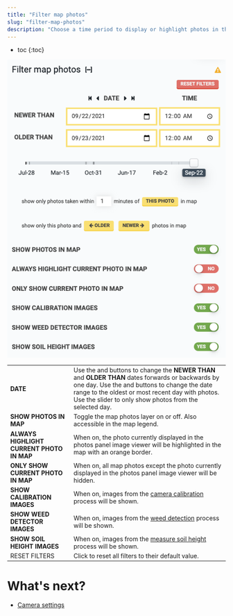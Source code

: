 ```yaml
---
title: "Filter map photos"
slug: "filter-map-photos"
description: "Choose a time period to display or highlight photos in the map :framed_picture:"
---
```


* toc
{:toc}


![filter map photos](_images/filter_map_photos.png)

|                                         |   |
|-----------------------------------------|---|
|**DATE**                                 |Use the <i class='fa fa-caret-left'></i> and <i class='fa fa-caret-right'></i> buttons to change the **NEWER THAN** and **OLDER THAN** dates forwards or backwards by one day. Use the <i class='fa fa-step-backward'></i> and <i class='fa fa-step-forward'></i> buttons to change the date range to the oldest or most recent day with photos. Use the slider to only show photos from the selected day.
|**SHOW PHOTOS IN MAP**                   |Toggle the map photos layer on or off. Also accessible in the map legend.
|**ALWAYS HIGHLIGHT CURRENT PHOTO IN MAP**|When on, the photo currently displayed in the photos panel image viewer will be highlighted in the map with an orange border.
|**ONLY SHOW CURRENT PHOTO IN MAP**       |When on, all map photos except the photo currently displayed in the photos panel image viewer will be hidden.
|**SHOW CALIBRATION IMAGES**              |When on, images from the [camera calibration](camera-calibration.md) process will be shown.
|**SHOW WEED DETECTOR IMAGES**            |When on, images from the [weed detection](weed-detection.md) process will be shown.
|**SHOW SOIL HEIGHT IMAGES**              |When on, images from the [measure soil height](measure-soil-height.md) process will be shown.
|<span class="fb-button fb-red">RESET FILTERS</span>|Click to reset all filters to their default value.


# What's next?

 * [Camera settings](camera-settings.md)
